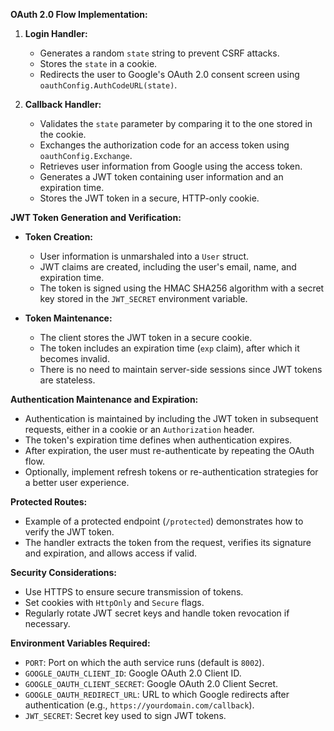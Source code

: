 **OAuth 2.0 Flow Implementation:**

1. **Login Handler:**

   - Generates a random `state` string to prevent CSRF attacks.
   - Stores the `state` in a cookie.
   - Redirects the user to Google's OAuth 2.0 consent screen using `oauthConfig.AuthCodeURL(state)`.

2. **Callback Handler:**
   - Validates the `state` parameter by comparing it to the one stored in the cookie.
   - Exchanges the authorization code for an access token using `oauthConfig.Exchange`.
   - Retrieves user information from Google using the access token.
   - Generates a JWT token containing user information and an expiration time.
   - Stores the JWT token in a secure, HTTP-only cookie.

**JWT Token Generation and Verification:**

- **Token Creation:**

  - User information is unmarshaled into a `User` struct.
  - JWT claims are created, including the user's email, name, and expiration time.
  - The token is signed using the HMAC SHA256 algorithm with a secret key stored in the `JWT_SECRET` environment variable.

- **Token Maintenance:**
  - The client stores the JWT token in a secure cookie.
  - The token includes an expiration time (`exp` claim), after which it becomes invalid.
  - There is no need to maintain server-side sessions since JWT tokens are stateless.

**Authentication Maintenance and Expiration:**

- Authentication is maintained by including the JWT token in subsequent requests, either in a cookie or an `Authorization` header.
- The token's expiration time defines when authentication expires.
- After expiration, the user must re-authenticate by repeating the OAuth flow.
- Optionally, implement refresh tokens or re-authentication strategies for a better user experience.

**Protected Routes:**

- Example of a protected endpoint (`/protected`) demonstrates how to verify the JWT token.
- The handler extracts the token from the request, verifies its signature and expiration, and allows access if valid.

**Security Considerations:**

- Use HTTPS to ensure secure transmission of tokens.
- Set cookies with `HttpOnly` and `Secure` flags.
- Regularly rotate JWT secret keys and handle token revocation if necessary.

**Environment Variables Required:**

- `PORT`: Port on which the auth service runs (default is `8002`).
- `GOOGLE_OAUTH_CLIENT_ID`: Google OAuth 2.0 Client ID.
- `GOOGLE_OAUTH_CLIENT_SECRET`: Google OAuth 2.0 Client Secret.
- `GOOGLE_OAUTH_REDIRECT_URL`: URL to which Google redirects after authentication (e.g., `https://yourdomain.com/callback`).
- `JWT_SECRET`: Secret key used to sign JWT tokens.
